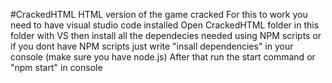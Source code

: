 #CrackedHTML
HTML version of the game cracked
For this to work you need to have visual studio code installed
Open CrackedHTML folder in this folder with VS then install all the dependecies needed using NPM scripts or if you dont have NPM scripts just write "insall dependencies" in your console (make sure you have node.js)
After that run the start command or "npm start" in console